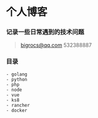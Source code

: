 # 个人博客

### 记录一些日常遇到的技术问题
> bigrocs@qq.com
> 532388887

### 目录
    - golang
    - python
    - php
    - node
    - vue
    - ks8
    - rancher
    - docker